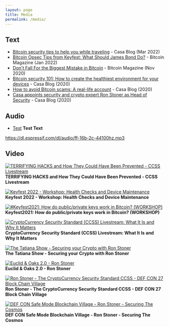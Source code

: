 ```yaml
---
layout: page
title: Media
permalink: /media/
---
```


## Text
 - [Bitcoin security tips to help you while traveling](https://blog.keys.casa/travel-tips-for-bitcoin-security/) - Casa Blog (Mar 2022)
 - [Bitcoin Opsec Tips from Keyfest: What Should James Bond Do?](https://bitcoinmagazine.com/culture/james-bond-learning-bitcoin-opsec-tips) - Bitcoin Magazine (Jan 2022)
 - [Don't Fall For the Biggest Mistake in Bitcoin](https://bitcoinmagazine.com/culture/dont-fall-for-the-biggest-mistake-in-bitcoin) - Bitcoin Magazine (Nov 2020)
 - [Bitcoin security 101: How to create the healthiest environment for your devices](https://blog.keys.casa/bitcoin-security-101-how-to-create-the-healthiest-environment-for-your-devices/) - Casa Blog (2020)
 - [How to avoid Bitcoin scams: A real-life account](https://blog.keys.casa/how-to-avoid-bitcoin-scams/) - Casa Blog (2020)
 - [Casa appoints security and crypto expert Ron Stoner as Head of Security](https://blog.keys.casa/casa-appoints-security-and-crypto-expert-ron-stoner-as-head-of-security/) - Casa Blog (2020)
       

## Audio
- [Test](https://dl.espressif.com/dl/audio/ff-16b-2c-44100hz.mp3)
**Test Text**

https://dl.espressif.com/dl/audio/ff-16b-2c-44100hz.mp3


## Video
[![TERRIFYING HACKS and How They Could Have Been Prevented - CCSS Livestream
](https://img.youtube.com/vi/w0vnmHSXxDU/0.jpg)](https://www.youtube.com/watch?v=w0vnmHSXxDU)  
**TERRIFYING HACKS and How They Could Have Been Prevented - CCSS Livestream**

[![Keyfest 2022 - Workshop: Health Checks and Device Maintenance
](https://img.youtube.com/vi/6-cXaJgJqW0/0.jpg)](https://www.youtube.com/watch?v=6-cXaJgJqW0)  
**Keyfest 2022 - Workshop: Health Checks and Device Maintenance**

[![#Keyfest2021: How do public/private keys work in Bitcoin? (WORKSHOP)
](https://img.youtube.com/vi/aPaUDfxcqrQ/0.jpg)](https://www.youtube.com/watch?v=aPaUDfxcqrQ)  
**Keyfest2021: How do public/private keys work in Bitcoin? (WORKSHOP)**

[![CryptoCurrency Security Standard (CCSS) Livestream: What It Is and Why It Matters
](https://img.youtube.com/vi/qB1CMJHa5jc/0.jpg)](https://www.youtube.com/watch?v=qB1CMJHa5jc)  
**CryptoCurrency Security Standard (CCSS) Livestream: What It Is and Why It Matters**

[![The Tatiana Show - Securing your Crypto with Ron Stoner
](https://img.youtube.com/vi/LAITIT8Rnys/0.jpg)](https://www.youtube.com/watch?v=LAITIT8Rnys)  
**The Tatiana Show - Securing your Crypto with Ron Stoner**

[![Euclid & Oaks 2.0 - Ron Stoner
](https://img.youtube.com/vi/Qx8tE9_eqWU/0.jpg)](https://www.youtube.com/watch?v=Qx8tE9_eqWU)  
**Euclid & Oaks 2.0 - Ron Stoner**

[![Ron Stoner - The CryptoCurrency Security Standard CCSS - DEF CON 27 Block Chain Village
](https://img.youtube.com/vi/Xxabakco6cE/0.jpg)](https://www.youtube.com/watch?v=Xxabakco6cE)  
**Ron Stoner - The CryptoCurrency Security Standard CCSS - DEF CON 27 Block Chain Village**

[![DEF CON Safe Mode Blockchain Village - Ron Stoner - Securing The Cosmos
](https://img.youtube.com/vi/Blc5CsXkQmg/0.jpg)](https://www.youtube.com/watch?v=Blc5CsXkQmg)  
**DEF CON Safe Mode Blockchain Village - Ron Stoner - Securing The Cosmos**
